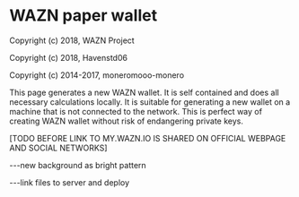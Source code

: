 # WAZN paper wallet

Copyright (c) 2018, WAZN Project

Copyright (c) 2018, Havenstd06

Copyright (c) 2014-2017, moneromooo-monero

This page generates a new WAZN wallet. It is self contained and does all necessary calculations locally. It is suitable for generating a new wallet on a machine that is not connected to the network. This is perfect way of creating WAZN wallet without risk of endangering private keys.

[TODO BEFORE LINK TO MY.WAZN.IO IS SHARED ON OFFICIAL WEBPAGE AND SOCIAL NETWORKS]

  ---new background as bright pattern

  ---link files to server and deploy
